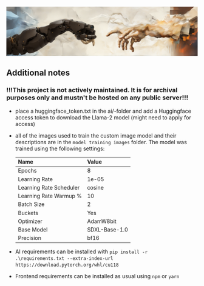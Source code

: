 ![Cover Image](material/CoverImage.png)


## Additional notes

### !!!This project is not actively maintained. It is for archival purposes only and mustn't be hosted on any public server!!!

- place a huggingface_token.txt in the ai/-folder and add a Huggingface access token to download the Llama-2 model (might need to apply for access)

- all of the images used to train the custom image model and their descriptions are in the `model training images` folder. The model was trained using the following settings:

  | Name                    | Value         |
  | ----------------------- | ------------- |
  | Epochs                  | 8             |
  | Learning Rate           | 1e-05         |
  | Learning Rate Scheduler | cosine        |
  | Learning Rate Warmup %  | 10            |
  | Batch Size              | 2             |
  | Buckets                 | Yes           |
  | Optimizer               | AdamW8bit     |
  | Base Model              | SDXL-Base-1.0 |
  | Precision               | bf16          |

- AI requirements can be installed with `pip install -r .\requirements.txt --extra-index-url https://download.pytorch.org/whl/cu118`

- Frontend requirements can be installed as usual using `npm` or `yarn`
